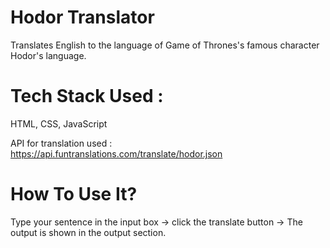 # Hodor Translator

Translates English to the language of Game of Thrones's famous character Hodor's language.

# Tech Stack Used :

HTML, CSS, JavaScript

API for translation used : https://api.funtranslations.com/translate/hodor.json

# How To Use It?

Type your sentence in the input box -> click the translate button -> The output is shown in the output section.


